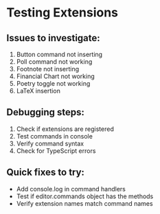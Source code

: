 # Testing Extensions

## Issues to investigate:
1. Button command not inserting
2. Poll command not working
3. Footnote not inserting
4. Financial Chart not working
5. Poetry toggle not working
6. LaTeX insertion

## Debugging steps:
1. Check if extensions are registered
2. Test commands in console
3. Verify command syntax
4. Check for TypeScript errors

## Quick fixes to try:
- Add console.log in command handlers
- Test if editor.commands object has the methods
- Verify extension names match command names
